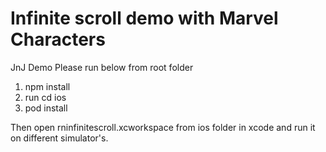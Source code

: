 # Infinite scroll demo with Marvel Characters
JnJ Demo
Please run below from root folder

1. npm install 
2. run cd ios 
3. pod install

Then open rninfinitescroll.xcworkspace from ios folder in xcode and run it on different simulator's.

